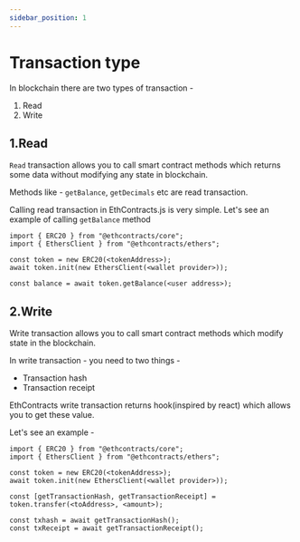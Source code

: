 ```yaml
---
sidebar_position: 1
---
```


# Transaction type

In blockchain there are two types of transaction -

1. Read
2. Write

## 1.Read

`Read` transaction allows you to call smart contract methods which returns some data without modifying any state in blockchain. 

Methods like - `getBalance`, `getDecimals` etc are read transaction. 

Calling read transaction in EthContracts.js is very simple. Let's see an example of calling `getBalance` method

```
import { ERC20 } from "@ethcontracts/core";
import { EthersClient } from "@ethcontracts/ethers";

const token = new ERC20(<tokenAddress>);
await token.init(new EthersClient(<wallet provider>));

const balance = await token.getBalance(<user address>);

```

## 2.Write

Write transaction allows you to call smart contract methods which modify state in the blockchain.

In write transaction - you need to two things -

* Transaction hash
* Transaction receipt

EthContracts write transaction returns hook(inspired by react) which allows you to get these value.

Let's see an example -

```
import { ERC20 } from "@ethcontracts/core";
import { EthersClient } from "@ethcontracts/ethers";

const token = new ERC20(<tokenAddress>);
await token.init(new EthersClient(<wallet provider>));

const [getTransactionHash, getTransactionReceipt] =  token.transfer(<toAddress>, <amount>);

const txhash = await getTransactionHash();
const txReceipt = await getTransactionReceipt();
```

